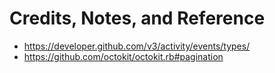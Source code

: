 # Credits, Notes, and Reference

  + https://developer.github.com/v3/activity/events/types/
  + https://github.com/octokit/octokit.rb#pagination
